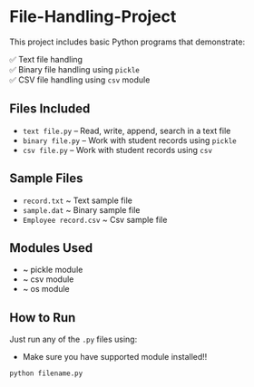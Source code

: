 # File-Handling-Project

This project includes basic Python programs that demonstrate:

✅ Text file handling  
✅ Binary file handling using `pickle`  
✅ CSV file handling using `csv` module

## Files Included
- `text file.py` – Read, write, append, search in a text file
- `binary file.py` – Work with student records using `pickle`
- `csv file.py` – Work with student records using `csv`

## Sample Files
- `record.txt`  ~ Text sample file
- `sample.dat`  ~ Binary sample file
- `Employee record.csv` ~ Csv sample file

## Modules Used
- ~ pickle module
- ~ csv module
- ~ os module

## How to Run
Just run any of the `.py` files using:
- Make sure you have supported module installed!!

```bash
python filename.py

